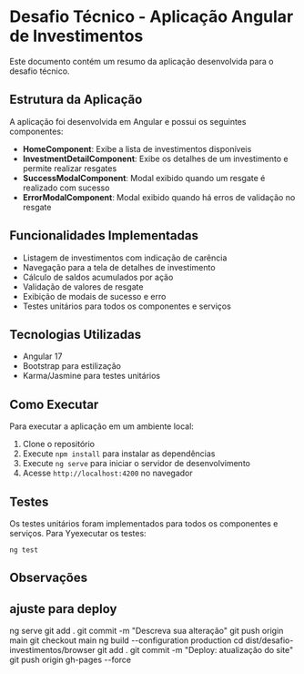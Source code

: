 # Desafio Técnico - Aplicação Angular de Investimentos

Este documento contém um resumo da aplicação desenvolvida para o desafio técnico.

## Estrutura da Aplicação

A aplicação foi desenvolvida em Angular e possui os seguintes componentes:

- **HomeComponent**: Exibe a lista de investimentos disponíveis
- **InvestmentDetailComponent**: Exibe os detalhes de um investimento e permite realizar resgates
- **SuccessModalComponent**: Modal exibido quando um resgate é realizado com sucesso
- **ErrorModalComponent**: Modal exibido quando há erros de validação no resgate

## Funcionalidades Implementadas

- Listagem de investimentos com indicação de carência
- Navegação para a tela de detalhes de investimento
- Cálculo de saldos acumulados por ação
- Validação de valores de resgate
- Exibição de modais de sucesso e erro
- Testes unitários para todos os componentes e serviços

## Tecnologias Utilizadas

- Angular 17
- Bootstrap para estilização
- Karma/Jasmine para testes unitários

## Como Executar

Para executar a aplicação em um ambiente local:

1. Clone o repositório
2. Execute `npm install` para instalar as dependências
3. Execute `ng serve` para iniciar o servidor de desenvolvimento
4. Acesse `http://localhost:4200` no navegador

## Testes

Os testes unitários foram implementados para todos os componentes e serviços. Para Yyexecutar os testes:

```
ng test
```

## Observações

## ajuste para  deploy
ng serve
git add .
git commit -m "Descreva sua alteração"
git push origin main
git checkout main
ng build --configuration production
cd dist/desafio-investimentos/browser
git add .
git commit -m "Deploy: atualização do site"
git push origin gh-pages --force
